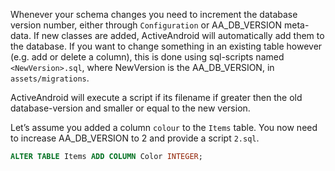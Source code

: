 Whenever your schema changes you need to increment the database version number, either through `Configuration` or AA_DB_VERSION meta-data. If new classes are added, ActiveAndroid will automatically add them to the database. If you want to change something in an existing table however (e.g. add or delete a column), this is done using sql-scripts named `<NewVersion>.sql`, where NewVersion is the AA_DB_VERSION, in `assets/migrations`. 

ActiveAndroid will execute a script if its filename if greater then the old database-version and smaller or equal to the new version.

Let’s assume you added a column `colour` to the `Items` table. You now need to increase AA_DB_VERSION to 2 and provide a script `2.sql`. 

```sql
ALTER TABLE Items ADD COLUMN Color INTEGER;
```